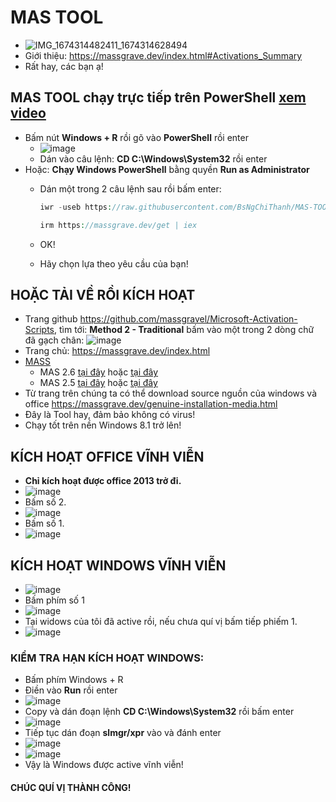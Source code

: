 # MAS TOOL
  - ![IMG_1674314482411_1674314628494](https://user-images.githubusercontent.com/82578024/231743414-b21c5a56-bd56-4cae-912e-244a9afd470f.jpg)
  - Giới thiệu: https://massgrave.dev/index.html#Activations_Summary
  - Rất hay, các bạn ạ!

## MAS TOOL chạy trực tiếp trên PowerShell [xem video](https://1drv.ms/v/s!AmvuvqBBIcK6i3OvF2c-SwlmAZ27?e=1aasX9) ##
- Bấm nút **Windows + R** rồi gõ vào **PowerShell** rồi enter
  - ![image](https://github.com/BsNgChiThanh/MAS-TOOL/assets/82578024/20392a4f-4858-4dfc-89b0-dd3b3a243f90)
  - Dán vào câu lệnh: **CD C:\Windows\System32** rồi enter
- Hoặc: **Chạy Windows PowerShell** bằng quyền **Run as Administrator**
  - Dán một trong 2 câu lệnh sau rồi bấm enter:
    
    ```php
    iwr -useb https://raw.githubusercontent.com/BsNgChiThanh/MAS-TOOL/IMP/MAS.ps1 | iex
    ```

    ```php
    irm https://massgrave.dev/get | iex
    ```

  - OK!
  - Hãy chọn lựa theo yêu cầu của bạn!

## HOẶC TẢI VỀ RỒI KÍCH HOẠT ##
- Trang github https://github.com/massgravel/Microsoft-Activation-Scripts, tìm tới: **Method 2 - Traditional** bấm vào một trong 2 dòng chữ đã gạch chân: ![image](https://github.com/BsNgChiThanh/MAS-TOOL/assets/82578024/813c4c68-c357-4cf0-b600-fb86db51618d)
- Trang chủ: https://massgrave.dev/index.html
- [MASS](https://1drv.ms/f/s!AmvuvqBBIcK6hmecSP6jINHhS9JM?e=Ohj3ZZ)
  - MAS 2.6 [tại đây](https://raw.githubusercontent.com/BsNgChiThanh/MAS-TOOL/IMP/MAS%202.6.rar) hoặc [tại đây](https://1drv.ms/f/s!AmvuvqBBIcK6i3bl-tZKcTbZjS-S?e=D4eIBd) 
  - MAS 2.5 [tại đây](https://raw.githubusercontent.com/BsNgChiThanh/MAS-TOOL/IMP/MAS%202.5.rar) hoặc [tại đây](https://1drv.ms/f/s!AmvuvqBBIcK6iDy5Zr8SEUo3xHBK?e=9wLOlu)
- Từ trang trên chúng ta có thể download source nguồn của windows và office https://massgrave.dev/genuine-installation-media.html
- Đây là Tool hay, đảm bảo không có virus!
- Chạy tốt trên nền Windows 8.1 trở lên!

## KÍCH HOẠT OFFICE VĨNH VIỄN ##
- **Chỉ kích hoạt được office 2013 trở đi.**
- ![image](https://github.com/BsNgChiThanh/MAS-TOOL/assets/82578024/35c73b60-0d7b-4c8e-a6de-08ac1a4d37ae)
- Bấm số 2.
- ![image](https://github.com/BsNgChiThanh/MAS-TOOL/assets/82578024/762b895e-26ab-4966-a39d-bb5fe3571b67)
- Bấm số 1.
- ![image](https://github.com/BsNgChiThanh/MAS-TOOL/assets/82578024/358895b8-76c1-4322-83c8-a7c1d6be3327)

## KÍCH HOẠT WINDOWS VĨNH VIỄN ##
- ![image](https://github.com/BsNgChiThanh/MAS-TOOL/assets/82578024/89d2ad49-5569-4d93-9961-0350d25a117d)
- Bấm phím số 1
- ![image](https://github.com/BsNgChiThanh/MAS-TOOL/assets/82578024/c596c52e-9108-495d-8a1b-82206cf5bd0c)
- Tại widows của tôi đã active rồi, nếu chưa quí vị bấm tiếp phiếm 1.
- ![image](https://github.com/BsNgChiThanh/MAS-TOOL/assets/82578024/b8d325d3-ed02-4bf9-9bfb-96f18781d024)

### KIỂM TRA HẠN KÍCH HOẠT WINDOWS: ###
- Bấm phím Windows + R
- Điền vào **Run** rồi enter
- ![image](https://github.com/BsNgChiThanh/MAS-TOOL/assets/82578024/aeb429cb-dae5-43e6-8847-1f7c024f1d0f)
- Copy và dán đoạn lệnh **CD C:\Windows\System32** rồi bấm enter
- ![image](https://github.com/BsNgChiThanh/MAS-TOOL/assets/82578024/a412a204-25da-4d30-935c-18ab993c46d4) 
- Tiếp tục dán đoạn **slmgr/xpr** vào và đánh enter
- ![image](https://github.com/BsNgChiThanh/MAS-TOOL/assets/82578024/a59b03ce-be83-4c35-9f68-038dbfa33afa)
- ![image](https://github.com/BsNgChiThanh/MAS-TOOL/assets/82578024/8b846979-a8fc-41b9-84ae-6cac900e75e9)
- Vậy là Windows được active vĩnh viễn!

#### CHÚC QUÍ VỊ THÀNH CÔNG! ####
